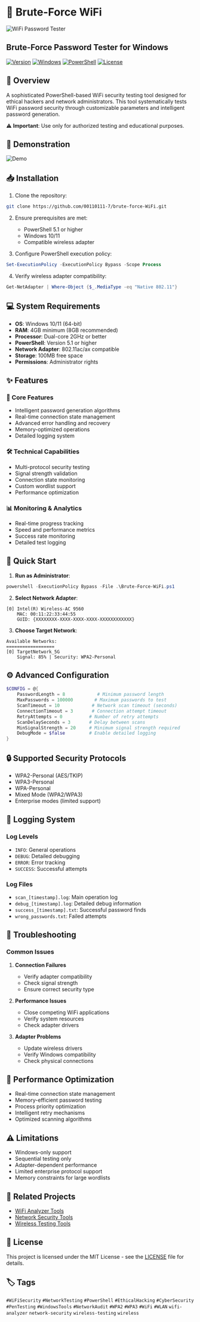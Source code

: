 # 🔐 Brute-Force WiFi 
![WiFi Password Tester](.github/images/header.png)
## Brute-Force Password Tester for Windows

[![Version](https://img.shields.io/badge/version-1.0-blue.svg)](https://github.com/00110111-7/brute-force-WiFi)
[![Windows](https://img.shields.io/badge/platform-Windows-lightgrey.svg)](https://github.com/00110111-7/brute-force-WiFi)
[![PowerShell](https://img.shields.io/badge/PowerShell-5.1+-blue.svg)](https://github.com/00110111-7/brute-force-WiFi)
[![License](https://img.shields.io/badge/license-MIT-green.svg)](LICENSE)

## 📖 Overview

A sophisticated PowerShell-based WiFi security testing tool designed for ethical hackers and network administrators. This tool systematically tests WiFi password security through customizable parameters and intelligent password generation.

⚠️ **Important**: Use only for authorized testing and educational purposes.

## 🎥 Demonstration

![Demo](demo/demo.gif)

## 📥 Installation

1. Clone the repository:
```bash
git clone https://github.com/00110111-7/brute-force-WiFi.git
```

2. Ensure prerequisites are met:
   - PowerShell 5.1 or higher
   - Windows 10/11
   - Compatible wireless adapter

3. Configure PowerShell execution policy:
```powershell
Set-ExecutionPolicy -ExecutionPolicy Bypass -Scope Process
```

4. Verify wireless adapter compatibility:
```powershell
Get-NetAdapter | Where-Object {$_.MediaType -eq "Native 802.11"}
```

## 💻 System Requirements

- **OS**: Windows 10/11 (64-bit)
- **RAM**: 4GB minimum (8GB recommended)
- **Processor**: Dual-core 2GHz or better
- **PowerShell**: Version 5.1 or higher
- **Network Adapter**: 802.11ac/ax compatible
- **Storage**: 100MB free space
- **Permissions**: Administrator rights

## ✨ Features

### 🔄 Core Features
- Intelligent password generation algorithms
- Real-time connection state management
- Advanced error handling and recovery
- Memory-optimized operations
- Detailed logging system

### 🛠️ Technical Capabilities
- Multi-protocol security testing
- Signal strength validation
- Connection state monitoring
- Custom wordlist support
- Performance optimization

### 📊 Monitoring & Analytics
- Real-time progress tracking
- Speed and performance metrics
- Success rate monitoring
- Detailed test logging

## 🚀 Quick Start

1. **Run as Administrator**:
```powershell
powershell -ExecutionPolicy Bypass -File .\Brute-Force-WiFi.ps1
```

2. **Select Network Adapter**:
```
[0] Intel(R) Wireless-AC 9560
    MAC: 00:11:22:33:44:55
    GUID: {XXXXXXXX-XXXX-XXXX-XXXX-XXXXXXXXXXXX}
```

3. **Choose Target Network**:
```
Available Networks:
==================
[0] TargetNetwork_5G
    Signal: 85% | Security: WPA2-Personal
```

## ⚙️ Advanced Configuration

```powershell
$CONFIG = @{
    PasswordLength = 8            # Minimum password length
    MaxPasswords = 100000        # Maximum passwords to test
    ScanTimeout = 10            # Network scan timeout (seconds)
    ConnectionTimeout = 3       # Connection attempt timeout
    RetryAttempts = 0          # Number of retry attempts
    ScanDelaySeconds = 3       # Delay between scans
    MinSignalStrength = 20     # Minimum signal strength required
    DebugMode = $false         # Enable detailed logging
}
```

## 🔒 Supported Security Protocols

- WPA2-Personal (AES/TKIP)
- WPA3-Personal
- WPA-Personal
- Mixed Mode (WPA2/WPA3)
- Enterprise modes (limited support)

## 📝 Logging System

### Log Levels
- `INFO`: General operations
- `DEBUG`: Detailed debugging
- `ERROR`: Error tracking
- `SUCCESS`: Successful attempts

### Log Files
- `scan_[timestamp].log`: Main operation log
- `debug_[timestamp].log`: Detailed debug information
- `success_[timestamp].txt`: Successful password finds
- `wrong_passwords.txt`: Failed attempts

## 🔧 Troubleshooting

### Common Issues
1. **Connection Failures**
   - Verify adapter compatibility
   - Check signal strength
   - Ensure correct security type

2. **Performance Issues**
   - Close competing WiFi applications
   - Verify system resources
   - Check adapter drivers

3. **Adapter Problems**
   - Update wireless drivers
   - Verify Windows compatibility
   - Check physical connections

## 🚀 Performance Optimization

- Real-time connection state management
- Memory-efficient password testing
- Process priority optimization
- Intelligent retry mechanisms
- Optimized scanning algorithms

## ⚠️ Limitations

- Windows-only support
- Sequential testing only
- Adapter-dependent performance
- Limited enterprise protocol support
- Memory constraints for large wordlists

## 🔗 Related Projects

- [WiFi Analyzer Tools](https://github.com/topics/wifi-analyzer)
- [Network Security Tools](https://github.com/topics/network-security)
- [Wireless Testing Tools](https://github.com/topics/wireless-testing)

## 📜 License

This project is licensed under the MIT License - see the [LICENSE](LICENSE) file for details.

## 🏷️ Tags

`#WiFiSecurity` `#NetworkTesting` `#PowerShell` `#EthicalHacking` `#CyberSecurity` `#PenTesting` `#WindowsTools` `#NetworkAudit` `#WPA2` `#WPA3` `#WiFi` `#WLAN` `wifi-analyzer` `network-security` `wireless-testing` `wireless` 
